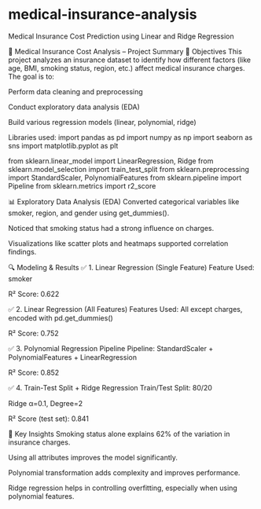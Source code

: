 # medical-insurance-analysis
Medical Insurance Cost Prediction using Linear and Ridge Regression

🏥 Medical Insurance Cost Analysis – Project Summary
📌 Objectives
This project analyzes an insurance dataset to identify how different factors (like age, BMI, smoking status, region, etc.) affect medical insurance charges. The goal is to:

Perform data cleaning and preprocessing

Conduct exploratory data analysis (EDA)

Build various regression models (linear, polynomial, ridge)

Libraries used:
import pandas as pd
import numpy as np
import seaborn as sns
import matplotlib.pyplot as plt

from sklearn.linear_model import LinearRegression, Ridge
from sklearn.model_selection import train_test_split
from sklearn.preprocessing import StandardScaler, PolynomialFeatures
from sklearn.pipeline import Pipeline
from sklearn.metrics import r2_score


📊 Exploratory Data Analysis (EDA)
Converted categorical variables like smoker, region, and gender using get_dummies().

Noticed that smoking status had a strong influence on charges.

Visualizations like scatter plots and heatmaps supported correlation findings.

🔍 Modeling & Results
✅ 1. Linear Regression (Single Feature)
Feature Used: smoker

R² Score: 0.622

✅ 2. Linear Regression (All Features)
Features Used: All except charges, encoded with pd.get_dummies()

R² Score: 0.752

✅ 3. Polynomial Regression Pipeline
Pipeline: StandardScaler + PolynomialFeatures + LinearRegression

R² Score: 0.852

✅ 4. Train-Test Split + Ridge Regression
Train/Test Split: 80/20

Ridge α=0.1, Degree=2

R² Score (test set): 0.841

🔎 Key Insights
Smoking status alone explains 62% of the variation in insurance charges.

Using all attributes improves the model significantly.

Polynomial transformation adds complexity and improves performance.

Ridge regression helps in controlling overfitting, especially when using polynomial features.
